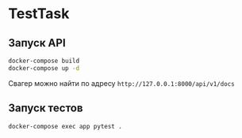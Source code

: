 # TestTask

## Запуск API

```cmd
docker-compose build
docker-compose up -d
```

Свагер можно найти по адресу `http://127.0.0.1:8000/api/v1/docs`

## Запуск тестов

```cmd
docker-compose exec app pytest .
```